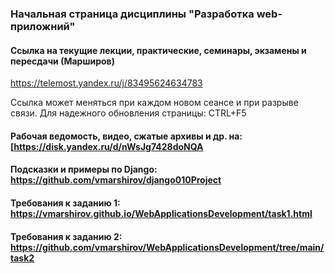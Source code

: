 ### Начальная страница дисциплины "Разработка web-приложний"


####  Ссылка на текущие лекции, практические, семинары, экзамены и пересдачи (Марширов)

https://telemost.yandex.ru/j/83495624634783


Ссылка может  меняться при каждом новом сеансе и при разрыве связи. Для надежного обновления страницы: CTRL+F5

#### Рабочая ведомость, видео, сжатые архивы и др. на: [https://disk.yandex.ru/d/nWsJg7428doNQA

#### Подсказки и примеры по Django: https://github.com/vmarshirov/django010Project


#### Требования к заданию 1: https://vmarshirov.github.io/WebApplicationsDevelopment/task1.html

#### Требования к заданию 2: https://github.com/vmarshirov/WebApplicationsDevelopment/tree/main/task2


